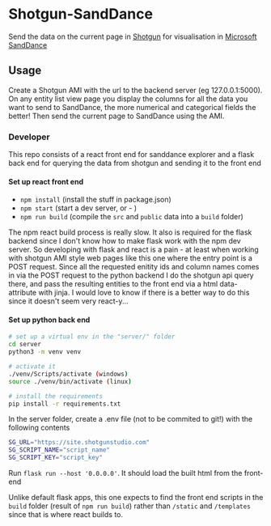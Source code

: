 # Shotgun-SandDance

Send the data on the current page in [Shotgun](https://www.shotgunsoftware.com) for visualisation in [Microsoft SandDance](https://sanddance.js.org)

## Usage

Create a Shotgun AMI with the url to the backend server (eg 127.0.0.1:5000). On any entity
list view page you display the columns for all the data you want to send to SandDance, the
more numerical and categorical fields the better!
Then send the current page to SandDance using the AMI.

### Developer

This repo consists of a react front end for sanddance explorer and a flask back end
for querying the data from shotgun and sending it to the front end

#### Set up react front end

- `npm install` (install the stuff in package.json)
- `npm start` (start a dev server, or - )
- `npm run build` (compile the `src` and `public` data into a `build` folder)

The npm react build process is really slow. It also is required for the flask backend since I don't
know how to make flask work with the npm dev server. So developing with flask and react is a pain -
at least when working with shotgun AMI style web pages like this one where the entry point is
a POST request. Since all the requested enitity ids and column names comes in via the POST request
to the python backend I do the shotgun api query there, and pass the resulting entities to the
front end via a html data-attribute with jinja. I would love to know if there is a better way to do
this since it doesn't seem very react-y...

#### Set up python back end

```bash
# set up a virtual env in the "server/" folder
cd server
python3 -m venv venv

# activate it
./venv/Scripts/activate (windows)
source ./venv/bin/activate (linux)

# install the requirements
pip install -r requirements.txt
```

In the server folder, create a .env file (not to be commited to git!) with the following contents

```bash
SG_URL="https://site.shotgunstudio.com"  
SG_SCRIPT_NAME="script_name"  
SG_SCRIPT_KEY="script_key"  
```

Run `flask run --host '0.0.0.0'`. It should load the built html from the front-end

Unlike default flask apps, this one expects to find the front end scripts in the
`build` folder (result of `npm run build`) rather than `/static` and `/templates`
since that is where react builds to.
